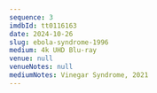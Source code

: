 ```yaml
---
sequence: 3
imdbId: tt0116163
date: 2024-10-26
slug: ebola-syndrome-1996
medium: 4k UHD Blu-ray
venue: null
venueNotes: null
mediumNotes: Vinegar Syndrome, 2021
---
```



